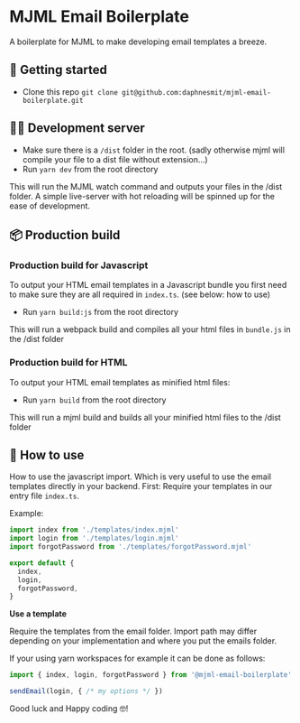 # MJML Email Boilerplate
A boilerplate for MJML to make developing email templates a breeze.


## 🏁 Getting started

- Clone this repo `git clone git@github.com:daphnesmit/mjml-email-boilerplate.git`

## 🧘‍♀️ Development server

- Make sure there is a `/dist` folder in the root. (sadly otherwise mjml will compile your file to a dist file without extension...)
- Run `yarn dev` from the root directory

This will run the MJML watch command and outputs your files in the /dist folder.
A simple live-server with hot reloading will be spinned up for the ease of development.


## 📦 Production build

### Production build for Javascript
To output your HTML email templates in a Javascript bundle you first need to make sure they are all required in `index.ts`. (see below: how to use)

- Run `yarn build:js` from the root directory

This will run a webpack build and compiles all your html files in `bundle.js` in the /dist folder


### Production build for HTML
To output your HTML email templates as minified html files:

- Run `yarn build` from the root directory

This will run a mjml build and builds all your minified html files to the /dist folder


## 🚀 How to use
How to use the javascript import. Which is very useful to use the email templates directly in your backend.
First: Require your templates in our entry file `index.ts`.

Example:
```typescript
import index from './templates/index.mjml'
import login from './templates/login.mjml'
import forgotPassword from './templates/forgotPassword.mjml'

export default {
  index,
  login,
  forgotPassword,
}

```

__Use a template__

Require the templates from the email folder.  Import path may differ depending on your implementation and where you put the emails folder.

If your using yarn workspaces for example it can be done as follows:

```typescript
import { index, login, forgotPassword } from '@mjml-email-boilerplate'

sendEmail(login, { /* my options */ })
```

Good luck and Happy coding 🤓!
